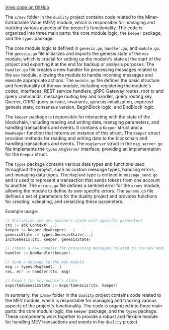 [View code on GitHub](https://github.com/duality-labs/duality/oc/docs/json/x/mev)

The `x/mev` folder in the `duality` project contains code related to the Miner-Extractable Value (MEV) module, which is responsible for managing and tracking various aspects of the project's functionality. The code is organized into three main parts: the core module logic, the `keeper` package, and the `types` package.

The core module logic is defined in `genesis.go`, `handler.go`, and `module.go`. The `genesis.go` file initializes and exports the genesis state of the `mev` module, which is crucial for setting up the module's state at the start of the project and exporting it at the end for backup or analysis purposes. The `handler.go` file creates a new handler for processing messages related to the `mev` module, allowing the module to handle incoming messages and execute appropriate actions. The `module.go` file defines the basic structure and functionality of the `mev` module, including registering the module's codec, interfaces, REST service handlers, gRPC Gateway routes, root tx and query commands, message routing key and handler, query routing key, Querier, GRPC query service, invariants, genesis initialization, exported genesis state, consensus version, BeginBlock logic, and EndBlock logic.

The `keeper` package is responsible for interacting with the state of the blockchain, including reading and writing data, managing parameters, and handling transactions and events. It contains a `Keeper` struct and a `NewKeeper` function that returns an instance of this struct. The `Keeper` struct provides methods for reading and writing data to the blockchain and handling transactions and events. The `msgServer` struct in the `msg_server.go` file implements the `types.MsgServer` interface, providing an implementation for the `Keeper` struct.

The `types` package contains various data types and functions used throughout the project, such as custom message types, handling errors, and managing data types. The `MsgSend` type is defined in `message_send.go` and is used to represent a transaction that sends tokens from one account to another. The `errors.go` file defines a sentinel error for the `x/mev` module, allowing the module to define its own specific errors. The `params.go` file defines a set of parameters for the duality project and provides functions for creating, validating, and serializing these parameters.

Example usage:

```go
// Initialize the mev module's state with specific parameters
ctx := sdk.Context(...)
keeper := keeper.NewKeeper(...)
genesisState := types.GenesisState{...}
InitGenesis(ctx, keeper, genesisState)

// Create a new handler for processing messages related to the mev module
handler := NewHandler(keeper)

// Send a message to the mev module
msg := types.MsgSend{...}
res, err := handler(ctx, msg)

// Export the mev module's state
exportedGenesisState := ExportGenesis(ctx, keeper)
```

In summary, the `x/mev` folder in the `duality` project contains code related to the MEV module, which is responsible for managing and tracking various aspects of the project's functionality. The code is organized into three main parts: the core module logic, the `keeper` package, and the `types` package. These components work together to provide a robust and flexible module for handling MEV transactions and events in the `duality` project.
